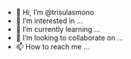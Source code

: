 - 👋 Hi, I’m @trisulasmono
- 👀 I’m interested in ...
- 🌱 I’m currently learning ...
- 💞️ I’m looking to collaborate on ...
- 📫 How to reach me ...

<!---
trisulasmono/trisulasmono is a ✨ special ✨ repository because its `README.md` (this file) appears on your GitHub profile.
You can click the Preview link to take a look at your changes.
--->

